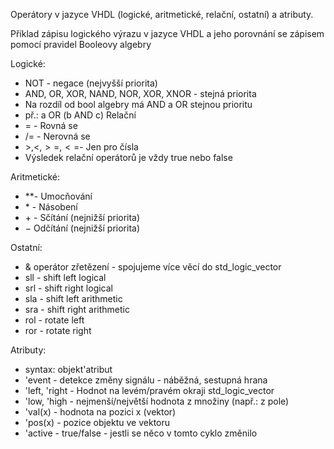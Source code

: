 
Operátory v jazyce VHDL (logické, aritmetické, relační, ostatní) a atributy. 

Příklad zápisu logického výrazu v jazyce VHDL a jeho porovnání se zápisem pomocí pravidel Booleovy algebry

Logické:
- NOT - negace (nejvyšší priorita)
- AND, OR, XOR, NAND, NOR, XOR, XNOR - stejná priorita
- Na rozdíl od bool algebry má AND a OR stejnou prioritu
- př.: a OR (b AND c)
Relační
- $=$ - Rovná se
- $/=$ - Nerovná se
- $>,<,>=,<=$- Jen pro čísla
- Výsledek relační operátorů je vždy true nebo false

Aritmetické:
- $**$- Umocňování
- $*$ - Násobení
- $+$ - Sčítání (nejnižší priorita)
- $-$  Odčítání (nejnižší priorita)

Ostatní:
- & operátor zřetězení - spojujeme více věcí do std_logic_vector
- sll - shift left logical
- srl - shift right logical
- sla - shift left arithmetic
- sra - shift right arithmetic
- rol - rotate left
- ror - rotate right

Atributy:
- syntax: objekt'atribut
- 'event - detekce změny signálu - náběžná, sestupná hrana
- 'left, 'right - Hodnot na levém/pravém okraji std_logic_vector
- 'low, 'high - nejmenší/největší hodnota z množiny (např.: z pole)
- 'val(x) - hodnota na pozici x (vektor)
- 'pos(x) - pozice objektu ve vektoru
- 'active - true/false - jestli se něco v tomto cyklo změnilo